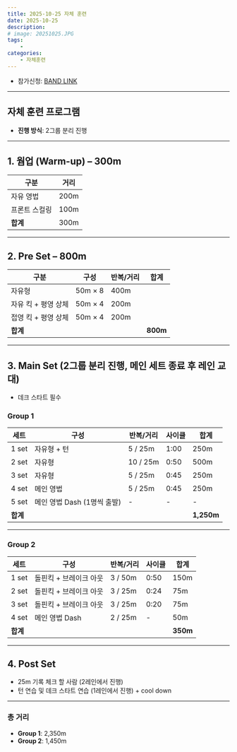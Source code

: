 ```yaml
---
title: 2025-10-25 자체 훈련
date: 2025-10-25
description:
# image: 20251025.JPG
tags:
    -
categories:
    - 자체훈련
---
```


-   참가신청: [BAND LINK](https://band.us/band/93484357/schedule/4%2F93484357%2F800406253%2F19700101)
<!-- -   앨범: [BAND LINK](https://band.us/band/93484357/album/89326366) -->

---

## 자체 훈련 프로그램

-   **진행 방식**: 2그룹 분리 진행

---

## 1. 웜업 (Warm-up) – 300m

| 구분          | 거리 |
| ------------- | ---- |
| 자유 영법     | 200m |
| 프론트 스컬링 | 100m |
| **합계**      | 300m |

---

## 2. Pre Set – 800m

| 구분                | 구성    | 반복/거리 | 합계     |
| ------------------- | ------- | --------- | -------- |
| 자유형              | 50m × 8 | 400m      |
| 자유 킥 + 평영 상체 | 50m × 4 | 200m      |
| 접영 킥 + 평영 상체 | 50m × 4 | 200m      |
| **합계**            |         |           | **800m** |

---

## 3. Main Set (2그룹 분리 진행, 메인 세트 종료 후 레인 교대)

-   데크 스타트 필수

### **Group 1**

| 세트     | 구성                        | 반복/거리 | 사이클 | 합계       |
| -------- | --------------------------- | --------- | ------ | ---------- |
| 1 set    | 자유형 + 턴                 | 5 / 25m   | 1:00   | 250m       |
| 2 set    | 자유형                      | 10 / 25m  | 0:50   | 500m       |
| 3 set    | 자유형                      | 5 / 25m   | 0:45   | 250m       |
| 4 set    | 메인 영법                   | 5 / 25m   | 0:45   | 250m       |
| 5 set    | 메인 영법 Dash (1명씩 출발) | -         | -      | -          |
| **합계** |                             |           |        | **1,250m** |

---

### **Group 2**

| 세트     | 구성                   | 반복/거리 | 사이클 | 합계     |
| -------- | ---------------------- | --------- | ------ | -------- |
| 1 set    | 돌핀킥 + 브레이크 아웃 | 3 / 50m   | 0:50   | 150m     |
| 2 set    | 돌핀킥 + 브레이크 아웃 | 3 / 25m   | 0:24   | 75m      |
| 3 set    | 돌핀킥 + 브레이크 아웃 | 3 / 25m   | 0:20   | 75m      |
| 4 set    | 메인 영법 Dash         | 2 / 25m   | -      | 50m      |
| **합계** |                        |           |        | **350m** |

---

## 4. Post Set

-   25m 기록 체크 할 사람 (2레인에서 진행)
-   턴 연습 및 데크 스타트 연습 (1레인에서 진행) + cool down

---

### **총 거리**

-   **Group 1**: 2,350m
-   **Group 2**: 1,450m
